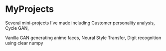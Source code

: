# MyProjects

Several mini-projects I've made including Customer personality analysis, Cycle GAN, 

Vanilla GAN generating anime faces, Neural Style Transfer, Digit recognition using clear numpy
